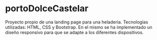 # portoDolceCastelar
Proyecto propio de una landing page para una heladeria. Tecnologías utilizadas: HTML, CSS y Bootstrap. En el mismo se ha implementado un diseño responsivo para que se adapte a los diferentes dispositivos. 
